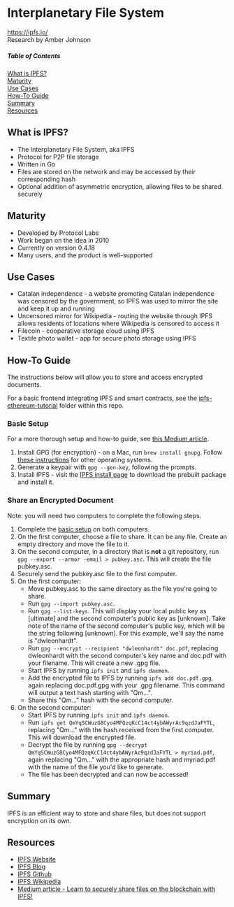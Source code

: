 # Interplanetary File System
https://ipfs.io/  
Research by Amber Johnson

##### Table of Contents
[What is IPFS?](#what-is-ipfs)  
[Maturity](#maturity)  
[Use Cases](#use-cases)  
[How-To Guide](#how-to-guide)  
[Summary](#summary)  
[Resources](#resources)  

## What is IPFS?
* The Interplanetary File System, aka IPFS
* Protocol for P2P file storage
* Written in Go
* Files are stored on the network and may be accessed by their corresponding hash
* Optional addition of asymmetric encryption, allowing files to be shared securely

## Maturity

* Developed by Protocol Labs
* Work began on the idea in 2010
* Currently on version 0.4.18
* Many users, and the product is well-supported

## Use Cases

* Catalan independence - a website promoting Catalan independence was censored by the government, so IPFS was used to mirror the site and keep it up and running
* Uncensored mirror for Wikipedia - routing the website through IPFS allows residents of locations where Wikipedia is censored to access it
* Filecoin - cooperative storage cloud using IPFS
* Textile photo wallet - app for secure photo storage using IPFS

## How-To Guide
The instructions below will allow you to store and access encrypted documents.  

For a basic frontend integrating IPFS and smart contracts, see the [ipfs-ethereum-tutorial](https://gitlab.com/ideas-by-nature/internal/research/tree/master/ipfs/ipfs-ethereum-tutorial) folder within this repo.

### Basic Setup
For a more thorough setup and how-to guide, see [this Medium article](https://medium.com/@mycoralhealth/learn-to-securely-share-files-on-the-blockchain-with-ipfs-219ee47df54c).

1. Install GPG (for encryption) - on a Mac, run `brew install gnupg`. Follow [these instructions](http://blog.ghostinthemachines.com/2015/03/01/how-to-use-gpg-command-line/) for other operating systems.
1. Generate a keypair with `gpg --gen-key`, following the prompts.
1. Install IPFS - visit the [IPFS install page](https://docs.ipfs.io/introduction/install/) to download the prebuilt package and install it.

### Share an Encrypted Document
Note: you will need two computers to complete the following steps.

1. Complete the [basic setup](#basic-setup) on both computers.
1. On the first computer, choose a file to share. It can be any file. Create an empty directory and move the file to it.
1. On the second computer, in a directory that is **not** a git repository, run `gpg --export --armor -email > pubkey.asc`. This will create the file pubkey.asc.
1. Securely send the pubkey.asc file to the first computer.
1. On the first computer:
    * Move pubkey.asc to the same directory as the file you're going to share.
    * Run `gpg --import pubkey.asc`.
    * Run `gpg --list-keys`. This will display your local public key as [ultimate] and the second computer's public key as [unknown]. Take note of the name of the second computer's public key, which will be the string following [unknown]. For this example, we'll say the name is "dwleonhardt".
    * Run `gpg --encrypt --recipient "dwleonhardt" doc.pdf`, replacing dwleonhardt with the second computer's key name and doc.pdf with your filename. This will create a new .gpg file.
    * Start IPFS by running `ipfs init` and `ipfs daemon`.
    * Add the encrypted file to IPFS by running `ipfs add doc.pdf.gpg`, again replacing doc.pdf.gpg with your .gpg filename. This command will output a text hash starting with "Qm...".
    * Share this "Qm..." hash with the second computer.
1. On the second computer:
    * Start IPFS by running `ipfs init` and `ipfs daemon`.
    * Run `ipfs get QmYqSCWuzG8Cyo4MFQzqKcC14ct4ybAWyrAc9qzdJaFYTL`, replacing "Qm..." with the hash received from the first computer. This will download the encrypted file.
    * Decrypt the file by running `gpg --decrypt QmYqSCWuzG8Cyo4MFQzqKcC14ct4ybAWyrAc9qzdJaFYTL > myriad.pdf`, again replacing "Qm..." with the appropriate hash and myriad.pdf with the name of the file you'd like to generate.
    * The file has been decrypted and can now be accessed!

## Summary
IPFS is an efficient way to store and share files, but does not support encryption on its own.

## Resources

* [IPFS Website](https://ipfs.io/)
* [IPFS Blog](https://blog.ipfs.io/)
* [IPFS Github](https://github.com/ipfs/ipfs)
* [IPFS Wikipedia](https://en.wikipedia.org/wiki/InterPlanetary_File_System)
* [Medium article - Learn to securely share files on the blockchain with IPFS!](https://medium.com/@mycoralhealth/learn-to-securely-share-files-on-the-blockchain-with-ipfs-219ee47df54c)
